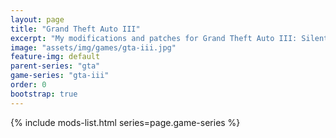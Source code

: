 ```yaml
---
layout: page
title: "Grand Theft Auto III"
excerpt: "My modifications and patches for Grand Theft Auto III: SilentPatch, GInput, VBDec."
image: "assets/img/games/gta-iii.jpg"
feature-img: default
parent-series: "gta"
game-series: "gta-iii"
order: 0
bootstrap: true
---
```


{% include mods-list.html series=page.game-series %}
